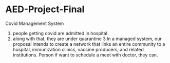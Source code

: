 # AED-Project-Final
Covid Management System
1. people getting covid are admitted in hospital
2. along with that, they are under quarantine
3.In a managed system, our proposal intends to create a network that links an entire community to a hospital, immunization clinics, vaccine producers, and related institutions.
Person if want to schedule a meet with doctor, they can.
